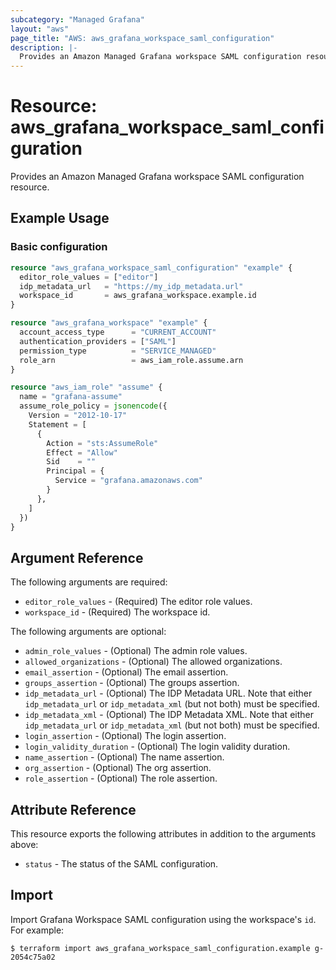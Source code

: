 ```yaml
---
subcategory: "Managed Grafana"
layout: "aws"
page_title: "AWS: aws_grafana_workspace_saml_configuration"
description: |-
  Provides an Amazon Managed Grafana workspace SAML configuration resource.
---
```


# Resource: aws_grafana_workspace_saml_configuration

Provides an Amazon Managed Grafana workspace SAML configuration resource.

## Example Usage

### Basic configuration

```terraform
resource "aws_grafana_workspace_saml_configuration" "example" {
  editor_role_values = ["editor"]
  idp_metadata_url   = "https://my_idp_metadata.url"
  workspace_id       = aws_grafana_workspace.example.id
}

resource "aws_grafana_workspace" "example" {
  account_access_type      = "CURRENT_ACCOUNT"
  authentication_providers = ["SAML"]
  permission_type          = "SERVICE_MANAGED"
  role_arn                 = aws_iam_role.assume.arn
}

resource "aws_iam_role" "assume" {
  name = "grafana-assume"
  assume_role_policy = jsonencode({
    Version = "2012-10-17"
    Statement = [
      {
        Action = "sts:AssumeRole"
        Effect = "Allow"
        Sid    = ""
        Principal = {
          Service = "grafana.amazonaws.com"
        }
      },
    ]
  })
}
```

## Argument Reference

The following arguments are required:

* `editor_role_values` - (Required) The editor role values.
* `workspace_id` - (Required) The workspace id.

The following arguments are optional:

* `admin_role_values` - (Optional) The admin role values.
* `allowed_organizations` - (Optional) The allowed organizations.
* `email_assertion` - (Optional) The email assertion.
* `groups_assertion` - (Optional) The groups assertion.
* `idp_metadata_url` - (Optional) The IDP Metadata URL. Note that either `idp_metadata_url` or `idp_metadata_xml` (but not both) must be specified.
* `idp_metadata_xml` - (Optional) The IDP Metadata XML. Note that either `idp_metadata_url` or `idp_metadata_xml` (but not both) must be specified.
* `login_assertion` - (Optional) The login assertion.
* `login_validity_duration` - (Optional) The login validity duration.
* `name_assertion` - (Optional) The name assertion.
* `org_assertion` - (Optional) The org assertion.
* `role_assertion` - (Optional) The role assertion.

## Attribute Reference

This resource exports the following attributes in addition to the arguments above:

* `status` - The status of the SAML configuration.

## Import

Import Grafana Workspace SAML configuration using the workspace's `id`. For example:

```
$ terraform import aws_grafana_workspace_saml_configuration.example g-2054c75a02
```
